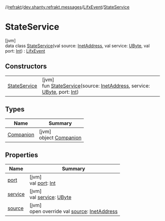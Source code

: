 //[refrakt](../../../../index.md)/[dev.shanty.refrakt.messages](../../index.md)/[LifxEvent](../index.md)/[StateService](index.md)

# StateService

[jvm]\
data class [StateService](index.md)(val source: [InetAddress](https://docs.oracle.com/javase/8/docs/api/java/net/InetAddress.html), val service: [UByte](https://kotlinlang.org/api/latest/jvm/stdlib/kotlin/-u-byte/index.html), val port: [Int](https://kotlinlang.org/api/latest/jvm/stdlib/kotlin/-int/index.html)) : [LifxEvent](../index.md)

## Constructors

| | |
|---|---|
| [StateService](-state-service.md) | [jvm]<br>fun [StateService](-state-service.md)(source: [InetAddress](https://docs.oracle.com/javase/8/docs/api/java/net/InetAddress.html), service: [UByte](https://kotlinlang.org/api/latest/jvm/stdlib/kotlin/-u-byte/index.html), port: [Int](https://kotlinlang.org/api/latest/jvm/stdlib/kotlin/-int/index.html)) |

## Types

| Name | Summary |
|---|---|
| [Companion](-companion/index.md) | [jvm]<br>object [Companion](-companion/index.md) |

## Properties

| Name | Summary |
|---|---|
| [port](port.md) | [jvm]<br>val [port](port.md): [Int](https://kotlinlang.org/api/latest/jvm/stdlib/kotlin/-int/index.html) |
| [service](service.md) | [jvm]<br>val [service](service.md): [UByte](https://kotlinlang.org/api/latest/jvm/stdlib/kotlin/-u-byte/index.html) |
| [source](source.md) | [jvm]<br>open override val [source](source.md): [InetAddress](https://docs.oracle.com/javase/8/docs/api/java/net/InetAddress.html) |
